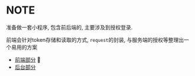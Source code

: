# NOTE

准备做一套小程序, 包含前后端的, 主要涉及到授权登录.

前端会针对token存储和读取的方式, `request`的封装, 与服务端的授权等整理出一个易用的方案

- [前端部分](https://github.com/metxnbr/miniprogram-api-frontend) 🚀
- [后台部分](https://github.com/metxnbr/miniprogram-api)
